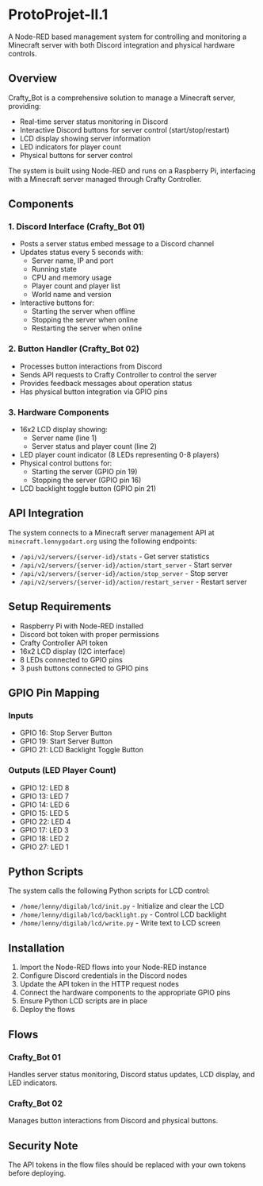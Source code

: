 # ProtoProjet-II.1

A Node-RED based management system for controlling and monitoring a Minecraft server with both Discord integration and physical hardware controls.

## Overview

Crafty_Bot is a comprehensive solution to manage a Minecraft server, providing:

- Real-time server status monitoring in Discord
- Interactive Discord buttons for server control (start/stop/restart)
- LCD display showing server information
- LED indicators for player count
- Physical buttons for server control

The system is built using Node-RED and runs on a Raspberry Pi, interfacing with a Minecraft server managed through Crafty Controller.

## Components

### 1. Discord Interface (Crafty_Bot 01)

- Posts a server status embed message to a Discord channel
- Updates status every 5 seconds with:
  - Server name, IP and port
  - Running state
  - CPU and memory usage
  - Player count and player list
  - World name and version
- Interactive buttons for:
  - Starting the server when offline
  - Stopping the server when online
  - Restarting the server when online

### 2. Button Handler (Crafty_Bot 02)

- Processes button interactions from Discord
- Sends API requests to Crafty Controller to control the server
- Provides feedback messages about operation status
- Has physical button integration via GPIO pins

### 3. Hardware Components

- 16x2 LCD display showing:
  - Server name (line 1)
  - Server status and player count (line 2)
- LED player count indicator (8 LEDs representing 0-8 players)
- Physical control buttons for:
  - Starting the server (GPIO pin 19)
  - Stopping the server (GPIO pin 16)
- LCD backlight toggle button (GPIO pin 21)

## API Integration

The system connects to a Minecraft server management API at `minecraft.lennygodart.org` using the following endpoints:

- `/api/v2/servers/{server-id}/stats` - Get server statistics
- `/api/v2/servers/{server-id}/action/start_server` - Start server
- `/api/v2/servers/{server-id}/action/stop_server` - Stop server
- `/api/v2/servers/{server-id}/action/restart_server` - Restart server

## Setup Requirements

- Raspberry Pi with Node-RED installed
- Discord bot token with proper permissions
- Crafty Controller API token
- 16x2 LCD display (I2C interface)
- 8 LEDs connected to GPIO pins
- 3 push buttons connected to GPIO pins

## GPIO Pin Mapping

### Inputs
- GPIO 16: Stop Server Button
- GPIO 19: Start Server Button
- GPIO 21: LCD Backlight Toggle Button

### Outputs (LED Player Count)
- GPIO 12: LED 8
- GPIO 13: LED 7
- GPIO 14: LED 6
- GPIO 15: LED 5
- GPIO 22: LED 4
- GPIO 17: LED 3
- GPIO 18: LED 2
- GPIO 27: LED 1

## Python Scripts

The system calls the following Python scripts for LCD control:
- `/home/lenny/digilab/lcd/init.py` - Initialize and clear the LCD
- `/home/lenny/digilab/lcd/backlight.py` - Control LCD backlight
- `/home/lenny/digilab/lcd/write.py` - Write text to LCD screen

## Installation

1. Import the Node-RED flows into your Node-RED instance
2. Configure Discord credentials in the Discord nodes
3. Update the API token in the HTTP request nodes
4. Connect the hardware components to the appropriate GPIO pins
5. Ensure Python LCD scripts are in place
6. Deploy the flows

## Flows

### Crafty_Bot 01
Handles server status monitoring, Discord status updates, LCD display, and LED indicators.

### Crafty_Bot 02
Manages button interactions from Discord and physical buttons.

## Security Note

The API tokens in the flow files should be replaced with your own tokens before deploying.
